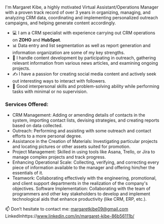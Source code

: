 I'm Margaret Kibe, a highly motivated Virtual Assistant/Operations Manager with a proven track record of over 3 years in organizing, managing, and analyzing CRM data, coordinating and implementing personalized outreach campaigns, and helping generate content accordingly.

- 💻 I am a CRM specialist with experience carrying out CRM operations on **ZOHO** and **HubSpot**.
- 📊 Data entry and list segmentation as well as report generation and information organization are some of my key strengths.
- 📰 I handle content development by participating in outreach, gathering relevant information from various news articles, and examining ongoing projects.
- ✍️ I have a passion for creating social media content and actively seek out interesting ways to interact with followers.
- 🌟 Good interpersonal skills and problem-solving ability while performing tasks with minimal or no supervision.

### Services Offered:
- CRM Management: Adding or amending details of contacts in the system, importing contact lists, devising strategies, and creating reports based on data collected.
- Outreach: Performing and assisting with some outreach and contact efforts to a more personal degree.
- Assistance in the Creation of Materials: Investigating particular projects and locating pictures or other assets suited for promotion.
- Project Management: Skilled in using tools like Asana, Trello, or Jira to manage complex projects and track progress.
- Enhancing Operational Scale: Collecting, verifying, and correcting every piece of information available to the manager and offering him/her the essentials of it.
- Teamwork: Collaborating effectively with the engineering, promotional, and client support departments in the realization of the company's objectives.
Software Implementation: Collaborating with the team of programmers and other key stakeholders to develop and implement technological aids that enhance productivity (like CRM, ERP, etc.).

📫 Don’t hesitate to contact me: margaretkibe09@gmail.com LinkedInhttps://www.linkedin.com/in/margaret-kibe-86b56111b/




